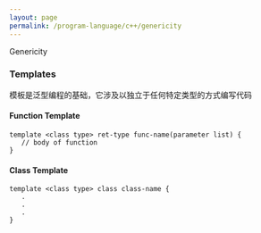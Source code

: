 ```yaml
---
layout: page
permalink: /program-language/c++/genericity
---
```


Genericity

### Templates

模板是泛型编程的基础，它涉及以独立于任何特定类型的方式编写代码

#### Function Template

	template <class type> ret-type func-name(parameter list) {
	   // body of function
	}

#### Class Template

	template <class type> class class-name {
	   .
	   .
	   .
	}


